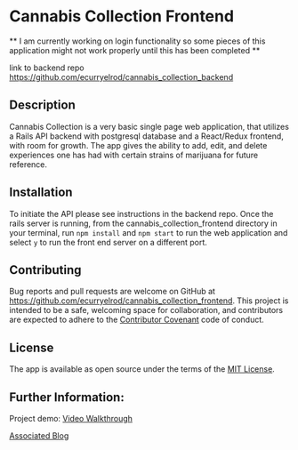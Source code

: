 # Cannabis Collection Frontend

** I am currently working on login functionality so some pieces of this application might not work properly until this has been completed **

link to backend repo https://github.com/ecurryelrod/cannabis_collection_backend

## Description
Cannabis Collection is a very basic single page web application, that utilizes a Rails API backend with postgresql database and a React/Redux frontend, with room for growth. The app gives the ability to add, edit, and delete experiences one has had with certain strains of marijuana for future reference.

## Installation
To initiate the API please see instructions in the backend repo. Once the rails server is running, from the cannabis_collection_frontend directory in your terminal, run `npm install` and `npm start` to run the web application and select `y` to run the front end server on a different port. 

## Contributing
Bug reports and pull requests are welcome on GitHub at https://github.com/ecurryelrod/cannabis_collection_frontend. This project is intended to be a safe, welcoming space for collaboration, and contributors are expected to adhere to the [Contributor Covenant](http://contributor-covenant.org) code of conduct.

## License

The app is available as open source under the terms of the [MIT License](https://opensource.org/licenses/MIT).

## Further Information:

Project demo:
[Video Walkthrough](https://www.youtube.com/watch?v=I_8K8i1Ubhw&t=32s)

[Associated Blog]()
